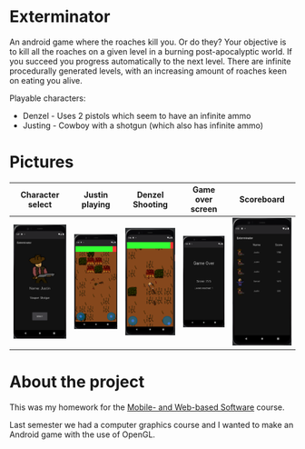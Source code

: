 # Exterminator

An android game where the roaches kill you. Or do they?
Your objective is to kill all the roaches on a given level in a burning post-apocalyptic world. If you succeed you progress automatically to the next level.
There are infinite procedurally generated levels, with an increasing amount of roaches keen on eating you alive.

Playable characters:
- Denzel - Uses 2 pistols which seem to have an infinite ammo
- Justing - Cowboy with a shotgun (which also has infinite ammo)

# Pictures
Character select          |  Justin playing           | Denzel Shooting   | Game over screen   | Scoreboard 
:-------------------------:|:-------------------------:|:-------------------------:|:-------------------------:|:-------------------------:
![](https://github.com/Coldus12/android-opengl-experiment/blob/master/androidpics/justin-char-select.png)  |  ![](https://github.com/Coldus12/android-opengl-experiment/blob/master/androidpics/justin-playing.png) | ![](https://github.com/Coldus12/android-opengl-experiment/blob/master/androidpics/denzel-shooting.png) | ![](https://github.com/Coldus12/android-opengl-experiment/blob/master/androidpics/gameover.png) | ![](https://github.com/Coldus12/android-opengl-experiment/blob/master/androidpics/scoreboard.png)

# About the project
This was my homework for the [Mobile- and Web-based Software](https://portal.vik.bme.hu/kepzes/targyak/VIAUAC00/en/ "Mobile- and Web-based Software") course.

Last semester we had a computer graphics course and I wanted to make an Android game with the use of OpenGL.
